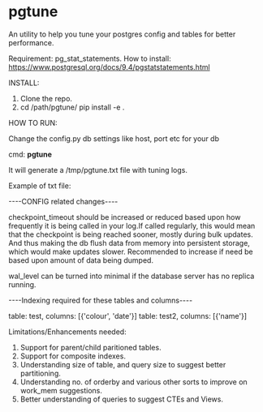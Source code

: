 # pgtune
An utility to help you tune your postgres config and tables for better performance.

Requirement:
pg_stat_statements. How to install: https://www.postgresql.org/docs/9.4/pgstatstatements.html

INSTALL:
1. Clone the repo.
2. cd /path/pgtune/ pip install -e . 

HOW TO RUN:

Change the config.py db settings like host, port etc for your db

cmd: **pgtune**

It will generate a /tmp/pgtune.txt file with tuning logs. 

Example of txt file: 

----CONFIG related changes----

checkpoint_timeout should be increased or reduced based upon how frequently it is being called in your log.If called regularly, this would mean that the checkpoint is being reached sooner, mostly during bulk updates. And thus making the db flush data from memory into persistent storage, which would make updates slower. Recommended to increase if need be based upon amount of data being dumped.

wal_level can be turned into minimal if the database server has no replica running.


----Indexing required for these tables and columns----

table: test, columns: [{'colour', 'date'}]
table: test2, columns: [{'name'}]

Limitations/Enhancements needed:
1. Support for parent/child paritioned tables. 
2. Support for composite indexes. 
3. Understanding size of table, and query size to suggest better partitioning. 
4. Understanding no. of orderby and various other sorts to improve on work_mem suggestions.
5. Better understanding of queries to suggest CTEs and Views. 

